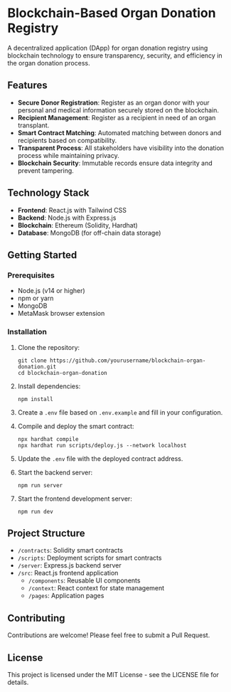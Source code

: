 # Blockchain-Based Organ Donation Registry

A decentralized application (DApp) for organ donation registry using blockchain technology to ensure transparency, security, and efficiency in the organ donation process.

## Features

- **Secure Donor Registration**: Register as an organ donor with your personal and medical information securely stored on the blockchain.
- **Recipient Management**: Register as a recipient in need of an organ transplant.
- **Smart Contract Matching**: Automated matching between donors and recipients based on compatibility.
- **Transparent Process**: All stakeholders have visibility into the donation process while maintaining privacy.
- **Blockchain Security**: Immutable records ensure data integrity and prevent tampering.

## Technology Stack

- **Frontend**: React.js with Tailwind CSS
- **Backend**: Node.js with Express.js
- **Blockchain**: Ethereum (Solidity, Hardhat)
- **Database**: MongoDB (for off-chain data storage)

## Getting Started

### Prerequisites

- Node.js (v14 or higher)
- npm or yarn
- MongoDB
- MetaMask browser extension

### Installation

1. Clone the repository:
   ```
   git clone https://github.com/yourusername/blockchain-organ-donation.git
   cd blockchain-organ-donation
   ```

2. Install dependencies:
   ```
   npm install
   ```

3. Create a `.env` file based on `.env.example` and fill in your configuration.

4. Compile and deploy the smart contract:
   ```
   npx hardhat compile
   npx hardhat run scripts/deploy.js --network localhost
   ```

5. Update the `.env` file with the deployed contract address.

6. Start the backend server:
   ```
   npm run server
   ```

7. Start the frontend development server:
   ```
   npm run dev
   ```

## Project Structure

- `/contracts`: Solidity smart contracts
- `/scripts`: Deployment scripts for smart contracts
- `/server`: Express.js backend server
- `/src`: React.js frontend application
  - `/components`: Reusable UI components
  - `/context`: React context for state management
  - `/pages`: Application pages

## Contributing

Contributions are welcome! Please feel free to submit a Pull Request.

## License

This project is licensed under the MIT License - see the LICENSE file for details.